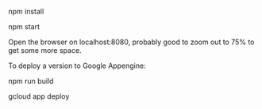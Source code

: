 
npm install 

npm start

Open the browser on localhost:8080, probably good to zoom out to 75% to get some more space.

To deploy a version to Google Appengine:

npm run build

gcloud app deploy

